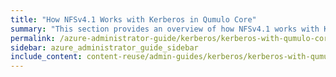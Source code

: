 ```yaml
---
title: "How NFSv4.1 Works with Kerberos in Qumulo Core"
summary: "This section provides an overview of how NFSv4.1 works with Kerberos in Qumulo Core."
permalink: /azure-administrator-guide/kerberos/kerberos-with-qumulo-core.html
sidebar: azure_administrator_guide_sidebar
include_content: content-reuse/admin-guides/kerberos/kerberos-with-qumulo-core.md
---
```



